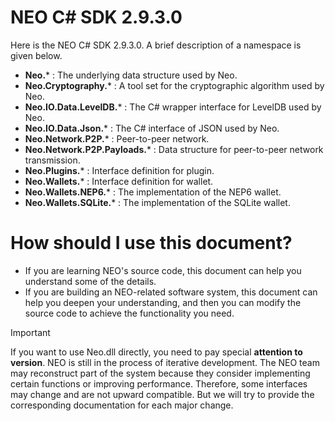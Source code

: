 # NEO C# SDK 2.9.3.0

Here is the NEO C# SDK 2.9.3.0. A brief description of a namespace is given below.

 - **Neo.*** : The underlying data structure used by Neo.
 - **Neo.Cryptography.*** : A tool set for the cryptographic algorithm used by Neo.
 - **Neo.IO.Data.LevelDB.*** : The C# wrapper interface for LevelDB used by Neo.
 - **Neo.IO.Data.Json.*** : The C# interface of JSON used by Neo.
 - **Neo.Network.P2P.*** : Peer-to-peer network.
 - **Neo.Network.P2P.Payloads.*** : Data structure for peer-to-peer network transmission.
 - **Neo.Plugins.*** : Interface definition for plugin.
 - **Neo.Wallets.*** : Interface definition for wallet.
 - **Neo.Wallets.NEP6.*** : The implementation of the NEP6 wallet.
 - **Neo.Wallets.SQLite.*** : The implementation of the SQLite wallet.

# How should I use this document?

 - If you are learning NEO's source code, this document can help you understand some of the details.
 - If you are building an NEO-related software system, this document can help you deepen your understanding, and then you can modify the source code to achieve the functionality you need.

> [!IMPORTANT]
> If you want to use Neo.dll directly, you need to pay special **attention to version**. NEO is still in the process of iterative development. The NEO team may reconstruct part of the system because they consider implementing certain functions or improving performance. Therefore, some interfaces may change and are not upward compatible. But we will try to provide the corresponding documentation for each major change.